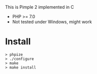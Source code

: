 This is Pimple 2 implemented in C

* PHP >= 7.0
* Not tested under Windows, might work

Install
=======

    > phpize
    > ./configure
    > make
    > make install
